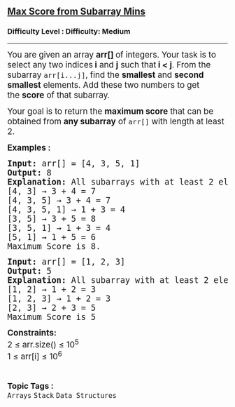 <h2><a href="https://www.geeksforgeeks.org/problems/max-sum-in-sub-arrays0824/1">Max Score from Subarray Mins</a></h2><h3>Difficulty Level : Difficulty: Medium</h3><hr><div class="problems_problem_content__Xm_eO"><p data-start="133" data-end="195"><span style="font-size: 14pt;">You are given an array <strong>arr[] </strong>of integers. Your task is to select any two indices<strong> i</strong> and <strong>j</strong> such that<strong> i &lt; j</strong>. From the subarray <code data-start="287" data-end="299">arr[i...j]</code>, find the <strong data-start="369" data-end="381">smallest</strong> and <strong data-start="386" data-end="405">second smallest</strong> elements. Add these two numbers to get the&nbsp;<strong data-start="451" data-end="460">score</strong>&nbsp;of that subarray.</span></p>
<p data-start="133" data-end="195"><span style="font-size: 14pt;">Your goal is to return the <strong data-start="516" data-end="533">maximum score</strong> that can be obtained from <strong data-start="560" data-end="576">any subarray</strong> of <code data-start="580" data-end="587">arr[]</code> with length at least 2.</span></p>
<p><span style="font-size: 14pt;"><strong>Examples :</strong></span></p>
<pre><span style="font-size: 14pt;"><strong style="font-size: 14pt;">Input:</strong><span style="font-size: 14pt;"> arr[] = [4, 3, 5, 1]
</span><strong style="font-size: 14pt;">Output:</strong><span style="font-size: 14pt;"> 8
</span><strong style="font-size: 14pt;">Explanation: </strong>A<span style="font-size: 18.6667px;">ll subarrays with at least 2 elements and find the two smallest numbers in each:
[4, 3] → 3 + 4 = 7
[4, 3, 5] → 3 + 4 = 7
[4, 3, 5, 1] → 1 + 3 = 4
[3, 5] → 3 + 5 = 8
[3, 5, 1] → 1 + 3 = 4
[5, 1] → 1 + 5 = 6<br></span></span><span style="font-size: 14pt;"><span style="font-size: 14pt;">Maximum Score is 8.</span></span></pre>
<pre><span style="font-size: 14pt;"><strong>Input:</strong> arr[] = [1, 2, 3]
<strong>Output:</strong> 5<br><strong>Explanation: </strong>All subarray with at least 2 elements and find the two smallest numbers in each:<strong><br></strong></span><span style="font-size: 14pt;">[1, 2] → 1 + 2 = 3<br></span><span style="font-size: 14pt;">[1, 2, 3] → 1 + 2 = 3<br>[2, 3] → 2 + 3 = 5<br>Maximum Score is 5</span></pre>
<p><span style="font-size: 14pt;"><strong>Constraints:</strong><br>2 ≤ arr.size() ≤ 10<sup>5</sup><br>1 ≤ arr[i] ≤ 10<sup>6</sup></span></p></div><br><p><span style=font-size:18px><strong>Topic Tags : </strong><br><code>Arrays</code>&nbsp;<code>Stack</code>&nbsp;<code>Data Structures</code>&nbsp;